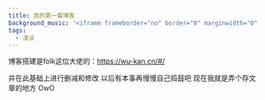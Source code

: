 ```yaml
---
title: 我的第一篇博客
background_music: '<iframe frameborder="no" border="0" marginwidth="0" marginheight="0" width=100% height=86 src="//music.163.com/outchain/player?type=2&id=27876158&auto=1&height=66"></iframe>'
tags:
  - 漫谈
---
```


博客搭建是folk这位大佬的：https://wu-kan.cn/#/ 

并在此基础上进行删减和修改 以后有本事再慢慢自己捣鼓吧 现在我就是弄个存文章的地方 OwO